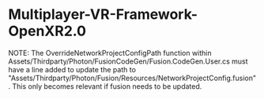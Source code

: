 # Multiplayer-VR-Framework-OpenXR2.0

NOTE: The OverrideNetworkProjectConfigPath function within Assets/Thirdparty/Photon/FusionCodeGen/Fusion.CodeGen.User.cs must have a line added to update the path to "Assets/Thirdparty/Photon/Fusion/Resources/NetworkProjectConfig.fusion". This only becomes relevant if fusion needs to be updated.